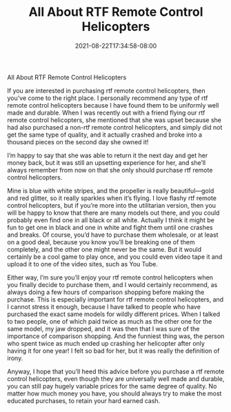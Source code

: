 ﻿---
title: "All About RTF Remote Control Helicopters"
date: 2021-08-22T17:34:58-08:00
description: "remote control helicopters Tips for Web Success"
featured_image: "/images/remote control helicopters.jpg"
tags: ["remote control helicopters"]
---

All About RTF Remote Control Helicopters

If you are interested in purchasing rtf remote control helicopters, then you’ve come to the right place.  I personally recommend any type of rtf remote control helicopters because I have found them to be uniformly well made and durable.  When I was recently out with a friend flying our rtf remote control helicopters, she mentioned that she was upset because she had also purchased a non-rtf remote control helicopters, and simply did not get the same type of quality, and it actually crashed and broke into a thousand pieces on the second day she owned it!

I’m happy to say that she was able to return it the next day and get her money back, but it was still an upsetting experience for her, and she’ll always remember from now on that she only should purchase rtf remote control helicopters.

Mine is blue with white stripes, and the propeller is really beautiful—gold and red glitter, so it really sparkles when it’s flying.  I love flashy rtf remote control helicopters, but if you’re more into the utilitarian version, then you will be happy to know that there are many models out there, and you could probably even find one in all black or all white.  Actually I think it might be fun to get one in black and one in white and fight them until one crashes and breaks.  Of course, you’d have to purchase them wholesale, or at least on a good deal, because you know you’ll be breaking one of them completely, and the other one might never be the same.  But it would certainly be a cool game to play once, and you could even video tape it and upload it to one of the video sites, such as You Tube.

Either way, I’m sure you’ll enjoy your rtf remote control helicopters when you finally decide to purchase them, and I would certainly recommend, as always doing a few hours of comparison shopping before making the purchase.  This is especially important for rtf remote control helicopters, and I cannot stress it enough, because I have talked to people who have purchased the exact same models for wildly different prices.  When I talked to two people, one of which paid twice as much as the other one for the same model, my jaw dropped, and it was then that I was sure of the importance of comparison shopping.  And the funniest thing was, the person who spent twice as much ended up crashing her helicopter after only having it for one year!  I felt so bad for her, but it was really the definition of irony.

Anyway, I hope that you’ll heed this advice before you purchase a rtf remote control helicopters, even though they are universally well made and durable, you can still pay hugely variable prices for the same degree of quality.  No matter how much money you have, you should always try to make the most educated purchases, to retain your hard earned cash.
